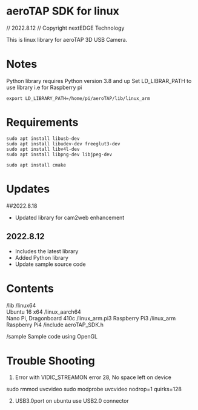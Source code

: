 # aeroTAP SDK for linux
//  2022.8.12
//  Copyright nextEDGE Technology

This is linux library for aeroTAP 3D USB Camera.


# Notes 

Python library requires Python version 3.8 and up
Set LD_LIBRAR_PATH to use library
i.e for Raspberry pi
```
export LD_LIBRARY_PATH=/home/pi/aeroTAP/lib/linux_arm
```

# Requirements
```
sudo apt install libusb-dev
sudo apt install libudev-dev freeglut3-dev
sudo apt install libv4l-dev
sudo apt install libpng-dev libjpeg-dev

sudo apt install cmake
```


# Updates 
##2022.8.18
- Updated library for cam2web enhancement

## 2022.8.12
- Includes the latest library
- Added Python library
- Update sample source code

# Contents

/lib
   /linux64  
	Ubuntu 16  x64
   /linux_aarch64		
	Nano Pi, Dragonboard 410c
   /linux_arm.pi3
	Raspberry Pi3
   /linux_arm
	Raspberry Pi4
/include
   aeroTAP_SDK.h

/sample
   Sample code using OpenGL


# Trouble Shooting
1. Error with VIDIC_STREAMON error 28, No space left on device

sudo rmmod uvcvideo
sudo modprobe uvcvideo nodrop=1 quirks=128


2. USB3.0port on ubuntu
use USB2.0 connector





